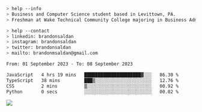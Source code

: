 ````bash
> help --info
> Business and Computer Science student based in Levittown, PA.
> Freshman at Wake Technical Community College majoring in Business Administration.
````

````bash
> help --contact
> linkedin: brandonsaldan
> instagram: brandonsaldan
> twitter: brandonsaldan
> mailto: brandonmsaldan@gmail.com
````

<!--START_SECTION:waka-->

```txt
From: 01 September 2023 - To: 08 September 2023

JavaScript   4 hrs 19 mins   █████████████████████▓░░░   86.30 %
TypeScript   38 mins         ███▒░░░░░░░░░░░░░░░░░░░░░   12.76 %
CSS          2 mins          ▒░░░░░░░░░░░░░░░░░░░░░░░░   00.92 %
Python       0 secs          ░░░░░░░░░░░░░░░░░░░░░░░░░   00.02 %
```

<!--END_SECTION:waka-->

![](https://komarev.com/ghpvc/?username=brandonsaldan&color=6A8AFF)
